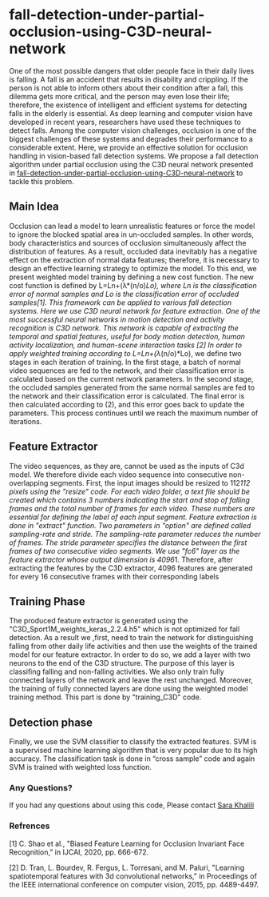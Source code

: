 # fall-detection-under-partial-occlusion-using-C3D-neural-network
One of the most possible dangers that older people face in their daily lives is falling. A fall is an accident that results in disability and crippling. If the person is not able to inform others about their condition after a fall, this dilemma gets more critical, and the person may even lose their life; therefore, the existence of intelligent and efficient systems for detecting falls in the elderly is essential. As deep learning and computer vision have developed in recent years, researchers have used these techniques to detect falls. Among the computer vision challenges, occlusion is one of the biggest challenges of these systems and degrades their performance to a considerable extent. Here, we provide an effective solution for occlusion handling in vision-based fall detection systems. We propose a fall detection algorithm under partial occlusion using the C3D neural network presented in [fall-detection-under-partial-occlusion-using-C3D-neural-network](https://github.com/sarakhalili/fall-detection-under-partial-occlusion-using-C3D-neural-network) to tackle this problem.
## Main Idea
Occlusion can lead a model to learn unrealistic features or force the model to ignore the blocked spatial area in un-occluded samples. In other words, body characteristics and sources of occlusion simultaneously affect the distribution of features. As a result, occluded data inevitably has a negative effect on the extraction of normal data features; therefore, it is necessary to design an effective learning strategy to optimize the model. To this end, we present weighted model training by defining a new cost function. The new cost function is defined by L=Ln+(λ*(n/o)*Lo), where Ln is the classification error of normal samples and Lo is the classification error of occluded samples[1]. This framework can be applied to various fall detection systems. Here we use C3D neural network for feature extraction.
One of the most successful neural networks in motion detection and activity recognition is C3D network.  This network is capable of extracting the temporal and spatial features, useful for body motion detection, human activity localization, and human-scene interaction tasks [2] In order to apply weighted training according to L=Ln+(λ*(n/o)*Lo), we define two stages in each iteration of training. In the first stage, a batch of normal video sequences are fed to the network, and their classification error is calculated based on the current network parameters. In the second stage, the occluded samples generated from the same normal samples are fed to the network and their classification error is calculated. The final error is then calculated according to (2), and this error goes back to update the parameters. This process continues until we reach the maximum number of iterations.
## Feature Extractor
The video sequences, as they are, cannot be used as the inputs of C3d model. We therefore divide each video sequence into consecutive non-overlapping segments. First, the input images should be resized to 112*112 pixels using the "resize" code. For each video folder, a text file should be created which contains 3 numbers indicating the start and stop of falling frames and the total number of frames for each video. These numbers are essential for defining the label of each input segment. 
Feature extraction is done in "extract" function. Two parameters in "option" are defined called sampling-rate and stride. The sampling-rate parameter reduces the number of frames. The stride parameter specifies the distance between the first frames of two consecutive video segments. We use "fc6" layer as the feature extractor whose output dimension is 4096*1. Therefore, after extracting the features by the C3D extractor, 4096 features are generated for every 16 consecutive frames with their corresponding labels
## Training Phase
The produced feature extractor is generated using the "C3D_Sport1M_weights_keras_2.2.4.h5" which is not optimized for fall detection. As a result we ,first, need to train the network for distinguishing falling from other daily life activities and then use the weights of the trained model for our feature extractor. In order to do so, we add a layer with two neurons to the end of the C3D structure. The purpose of this layer is classifing falling and non-falling activities. We also only train fully connected layers of the network and leave the rest unchanged. Moreover, the training of fully connected layers are done using the weighted model training method. This part is done by "training_C3D" code. 

## Detection phase 
Finally, we use the SVM classifier to classify the extracted features. SVM is a supervised machine learning algorithm that is very popular due to its high accuracy. The classification task is done in “cross sample” code and again SVM is trained with weighted loss function.
### Any Questions?
If you had any questions about using this code, Please contact [Sara Khalili](sarahkhalili89@gmail.com)

### Refrences
[1]	C. Shao et al., "Biased Feature Learning for Occlusion Invariant Face Recognition," in IJCAI, 2020, pp. 666-672.

[2]	D. Tran, L. Bourdev, R. Fergus, L. Torresani, and M. Paluri, "Learning spatiotemporal features with 3d convolutional networks," in Proceedings of the IEEE international conference on computer vision, 2015, pp. 4489-4497.


